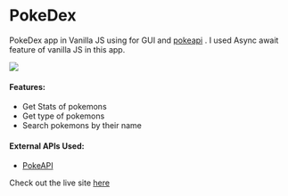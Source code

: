 # PokeDex

PokeDex app in Vanilla JS using  for GUI and [pokeapi](https://pokeapi.co/api/v2/pokemon/) .
I used Async await feature of vanilla JS in this app.

![](https://i.postimg.cc/B6TLzs49/Pokedex.jpg)
 
####  Features:
- Get Stats of pokemons
- Get type of pokemons
- Search pokemons by their name

#### External APIs Used:
- [PokeAPI](`https://pokeapi.co/api/v2/pokemon/)

Check out the live site [here](https://poke-app-vanilla-js.netlify.app/) 
